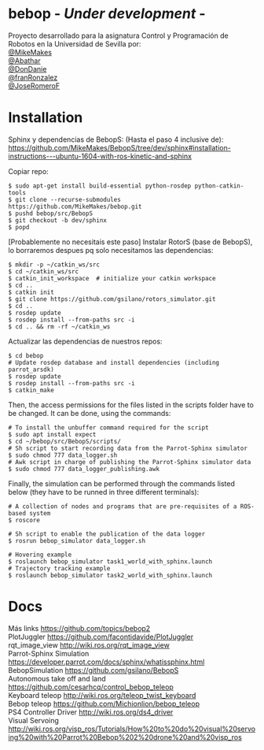# bebop   - *Under development* -
Proyecto desarrollado para la asignatura Control y Programación de Robotos en la Universidad de Sevilla por:   
[@MikeMakes](https://github.com/MikeMakes)  
[@Abathar](https://github.com/Abathar)  
[@DonDanie](https://github.com/DonDanie)  
[@franRonzalez](https://github.com/franRgonzalez)  
[@JoseRomeroF](https://github.com/JoseRomeroF)  



# Installation  
Sphinx y dependencias de BebopS: (Hasta el paso 4 inclusive de):  
https://github.com/MikeMakes/BebopS/tree/dev/sphinx#installation-instructions---ubuntu-1604-with-ros-kinetic-and-sphinx  

Copiar repo:
```
$ sudo apt-get install build-essential python-rosdep python-catkin-tools
$ git clone --recurse-submodules https://github.com/MikeMakes/bebop.git  
$ pushd bebop/src/BebopS
$ git checkout -b dev/sphinx
$ popd
```
[Probablemente no necesitais este paso] Instalar RotorS (base de BebopS), lo borraremos despues pq solo necesitamos las dependencias:  
```
$ mkdir -p ~/catkin_ws/src
$ cd ~/catkin_ws/src
$ catkin_init_workspace  # initialize your catkin workspace
$ cd ..
$ catkin init
$ git clone https://github.com/gsilano/rotors_simulator.git
$ cd ..
$ rosdep update
$ rosdep install --from-paths src -i
$ cd .. && rm -rf ~/catkin_ws
```
Actualizar las dependencias de nuestros repos:  
```
$ cd bebop
# Update rosdep database and install dependencies (including parrot_arsdk)
$ rosdep update
$ rosdep install --from-paths src -i
$ catkin_make
```
Then, the access permissions for the files listed in the scripts folder have to be changed. It can be done, using the commands:  
```
# To install the unbuffer command required for the script
$ sudo apt install expect
$ cd ~/bebop/src/BebopS/scripts/
# Sh script to start recording data from the Parrot-Sphinx simulator
$ sudo chmod 777 data_logger.sh
# Awk script in charge of publishing the Parrot-Sphinx simulator data
$ sudo chmod 777 data_logger_publishing.awk
```

Finally, the simulation can be performed through the commands listed below (they have to be runned in three different terminals):  
```
# A collection of nodes and programs that are pre-requisites of a ROS-based system
$ roscore
```

```
# Sh script to enable the publication of the data logger
$ rosrun bebop_simulator data_logger.sh
```

```
# Hovering example
$ roslaunch bebop_simulator task1_world_with_sphinx.launch
# Trajectory tracking example
$ roslaunch bebop_simulator task2_world_with_sphinx.launch
```

# Docs
Más links https://github.com/topics/bebop2  
PlotJuggler https://github.com/facontidavide/PlotJuggler  
rqt_image_view http://wiki.ros.org/rqt_image_view  
Parrot-Sphinx Simulation https://developer.parrot.com/docs/sphinx/whatissphinx.html  
BebopSimulation https://github.com/gsilano/BebopS  
Autonomous take off and land https://github.com/cesarhcq/control_bebop_teleop  
Keyboard teleop http://wiki.ros.org/teleop_twist_keyboard   
Bebop teleop https://github.com/Michionlion/bebop_teleop   
PS4 Controller Driver http://wiki.ros.org/ds4_driver   
Visual Servoing http://wiki.ros.org/visp_ros/Tutorials/How%20to%20do%20visual%20servoing%20with%20Parrot%20Bebop%202%20drone%20and%20visp_ros  
